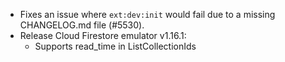 - Fixes an issue where `ext:dev:init` would fail due to a missing CHANGELOG.md file (#5530).
- Release Cloud Firestore emulator v1.16.1:
  - Supports read_time in ListCollectionIds
